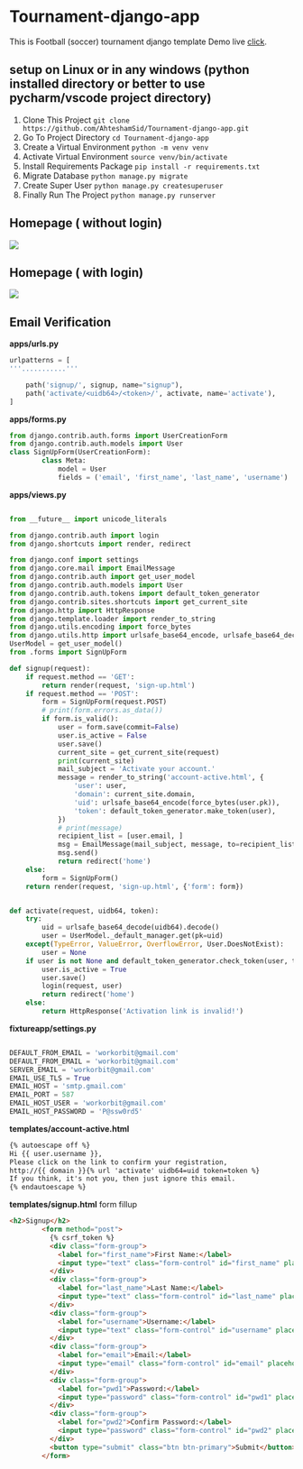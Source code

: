 # Tournament-django-app
This is Football (soccer) tournament django template
Demo live [click](http://brsfc.herokuapp.com/home/).
## setup on Linux or in any windows (python installed directory or better to use pycharm/vscode project directory)

1. Clone This Project `git clone https://github.com/AhteshamSid/Tournament-django-app.git`
2. Go To Project Directory `cd Tournament-django-app`
3. Create a Virtual Environment `python -m venv venv`
4. Activate Virtual Environment `source venv/bin/activate`
5. Install Requirements Package `pip install -r requirements.txt`
6. Migrate Database `python manage.py migrate`
7. Create Super User `python manage.py createsuperuser`
8. Finally Run The Project `python manage.py runserver`
## Homepage ( without login)
<img src="home.gif" >

## Homepage ( with login)
<img src="home1.gif" >


## Email Verification
**apps/urls.py**

```python
urlpatterns = [
'''...........'''

    path('signup/', signup, name="signup"),
    path('activate/<uidb64>/<token>/', activate, name='activate'),
]
```




**apps/forms.py**

```python
from django.contrib.auth.forms import UserCreationForm
from django.contrib.auth.models import User
class SignUpForm(UserCreationForm):  
        class Meta:  
            model = User  
            fields = ('email', 'first_name', 'last_name', 'username')

```


**apps/views.py**

```python

from __future__ import unicode_literals

from django.contrib.auth import login
from django.shortcuts import render, redirect

from django.conf import settings
from django.core.mail import EmailMessage
from django.contrib.auth import get_user_model
from django.contrib.auth.models import User
from django.contrib.auth.tokens import default_token_generator
from django.contrib.sites.shortcuts import get_current_site
from django.http import HttpResponse
from django.template.loader import render_to_string
from django.utils.encoding import force_bytes
from django.utils.http import urlsafe_base64_encode, urlsafe_base64_decode
UserModel = get_user_model()
from .forms import SignUpForm

def signup(request):
    if request.method == 'GET':
        return render(request, 'sign-up.html')
    if request.method == 'POST':
        form = SignUpForm(request.POST)
        # print(form.errors.as_data())
        if form.is_valid():
            user = form.save(commit=False)
            user.is_active = False
            user.save()
            current_site = get_current_site(request)
            print(current_site)
            mail_subject = 'Activate your account.'
            message = render_to_string('account-active.html', {
                'user': user,
                'domain': current_site.domain,
                'uid': urlsafe_base64_encode(force_bytes(user.pk)),
                'token': default_token_generator.make_token(user),
            })
            # print(message)
            recipient_list = [user.email, ]
            msg = EmailMessage(mail_subject, message, to=recipient_list)
            msg.send()
            return redirect('home')
    else:
        form = SignUpForm()
    return render(request, 'sign-up.html', {'form': form})


def activate(request, uidb64, token):
    try:
        uid = urlsafe_base64_decode(uidb64).decode()
        user = UserModel._default_manager.get(pk=uid)
    except(TypeError, ValueError, OverflowError, User.DoesNotExist):
        user = None
    if user is not None and default_token_generator.check_token(user, token):
        user.is_active = True
        user.save()
        login(request, user)
        return redirect('home')
    else:
        return HttpResponse('Activation link is invalid!')
```



**fixtureapp/settings.py**

```python

DEFAULT_FROM_EMAIL = 'workorbit@gmail.com'
DEFAULT_FROM_EMAIL = 'workorbit@gmail.com'
SERVER_EMAIL = 'workorbit@gmail.com'
EMAIL_USE_TLS = True
EMAIL_HOST = 'smtp.gmail.com'
EMAIL_PORT = 587
EMAIL_HOST_USER = 'workorbit@gmail.com'
EMAIL_HOST_PASSWORD = 'P@ssw0rd5'
```

**templates/account-active.html**

```html
{% autoescape off %}
Hi {{ user.username }},
Please click on the link to confirm your registration,
http://{{ domain }}{% url 'activate' uidb64=uid token=token %}
If you think, it's not you, then just ignore this email.
{% endautoescape %}
```


**templates/signup.html**
form fillup
```html
<h2>Signup</h2>
        <form method="post">
          {% csrf_token %}
          <div class="form-group">
            <label for="first_name">First Name:</label>
            <input type="text" class="form-control" id="first_name" placeholder="Enter first name" name="first_name">
          </div>
          <div class="form-group">
            <label for="last_name">Last Name:</label>
            <input type="text" class="form-control" id="last_name" placeholder="Enter last name" name="last_name">
          </div>
          <div class="form-group">
            <label for="username">Username:</label>
            <input type="text" class="form-control" id="username" placeholder="Enter username" name="username">
          </div>
          <div class="form-group">
            <label for="email">Email:</label>
            <input type="email" class="form-control" id="email" placeholder="Enter email" name="email">
          </div>
          <div class="form-group">
            <label for="pwd1">Password:</label>
            <input type="password" class="form-control" id="pwd1" placeholder="Enter password" name="password1">
          </div>
          <div class="form-group">
            <label for="pwd2">Confirm Password:</label>
            <input type="password" class="form-control" id="pwd2" placeholder="Reenter password" name="password2">
          </div>
          <button type="submit" class="btn btn-primary">Submit</button>
        </form>

```

